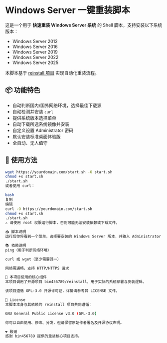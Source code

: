 # Windows Server 一键重装脚本

这是一个用于 **快速重装 Windows Server 系统** 的 Shell 脚本，支持安装以下系统版本：

- Windows Server 2012
- Windows Server 2016
- Windows Server 2019
- Windows Server 2022
- Windows Server 2025

本脚本基于 [reinstall 项目](https://github.com/bin456789/reinstall) 实现自动化重装流程。

## 📦 功能特色

- 自动判断国内/国外网络环境，选择最佳下载源
- 自动检测并安装 `curl`
- 提供系统版本选择菜单
- 自动下载所选系统镜像并安装
- 自定义设置 Administrator 密码
- 默认安装标准桌面体验版
- 全自动、无人值守

## 🚀 使用方法

```bash
wget https://yourdomain.com/start.sh -O start.sh
chmod +x start.sh
./start.sh
或者使用 curl：

bash
复制
编辑
curl -O https://yourdomain.com/start.sh
chmod +x start.sh
./start.sh
⚠️ 请使用 root 权限运行脚本，否则可能无法安装依赖或下载文件。

📥 脚本说明
运行后你将看到一个菜单，选择要安装的 Windows Server 版本，并输入 Administrator 密码，确认后脚本会自动进行下载并安装系统，重装完成后你可以通过远程桌面使用新系统。

📚 依赖说明
ping（用于判断网络环境）

curl 或 wget（至少需要其一）

网络需通畅，支持 HTTP/HTTPS 请求

🧩 本项目使用的核心组件
本项目调用了开源项目 bin456789/reinstall，用于实际的系统部署与安装逻辑。

该项目遵循 GPL-3.0 开源许可证，详情请参考其 LICENSE 文件。

📝 License
本脚本本身与其依赖的 reinstall 项目共同遵循：

GNU General Public License v3.0 (GPL-3.0)

你可以自由使用、修改、分发，但请保留原始作者署名及开源协议声明。

❤️ 致谢
感谢 bin456789 提供的重装核心项目支持。
